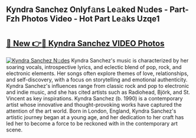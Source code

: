 ## Kyndra Sanchez Onlyf𝚊ns Le𝚊ked N𝚞des - Part-Fzh Photos Video - Hot Part Le𝚊ks Uzqe1

# <h2><a href="http://ab5357.deff.icu/?id=Kyndra+Sanchez">🔗 New 👉🔴 Kyndra Sanchez VIDEO Photos</a></h2>

[![Kyndra Sanchez N𝚞des](https://i.imgur.com/rIISA9y.gif)](http://ab5357.deff.icu/?id=Kyndra+Sanchez)
Kyndra Sanchez's music is characterized by her soaring vocals, introspective lyrics, and eclectic blend of pop, rock, and electronic elements. Her songs often explore themes of love, relationships, and self-discovery, with a focus on storytelling and emotional authenticity. Kyndra Sanchez's influences range from classic rock and pop to electronic and indie music, and she has cited artists such as Radiohead, Björk, and St. Vincent as key inspirations. Kyndra Sanchez (b. 1990) is a contemporary artist whose innovative and thought-provoking works have captured the attention of the art world. Born in London, England, Kyndra Sanchez's artistic journey began at a young age, and her dedication to her craft has led her to become a force to be reckoned with in the contemporary art scene.

